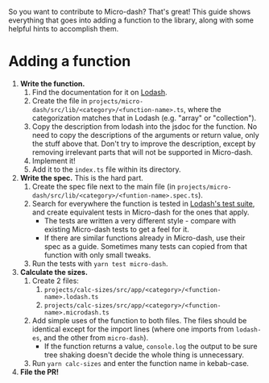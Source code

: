 So you want to contribute to Micro-dash? That's great! This guide shows everything that goes into adding a function to the library, along with some helpful hints to accomplish them.

# Adding a function

1. **Write the function.**
   1. Find the documentation for it on [Lodash](https://lodash.com/docs).
   1. Create the file in `projects/micro-dash/src/lib/<category>/<function-name>.ts`, where the categorization matches that in Lodash (e.g. "array" or "collection").
   1. Copy the description from lodash into the jsdoc for the function. No need to copy the descriptions of the arguments or return value, only the stuff above that. Don't try to improve the description, except by removing irrelevant parts that will not be supported in Micro-dash.
   1. Implement it!
   1. Add it to the `index.ts` file within its directory.
1. **Write the spec.** This is the hard part.
   1. Create the spec file next to the main file (in `projects/micro-dash/src/lib/<category>/<funtion-name>.spec.ts`).
   1. Search for everywhere the function is tested in [Lodash's test suite](https://raw.githubusercontent.com/lodash/lodash/4.17.10/test/test.js), and create equivalent tests in Micro-dash for the ones that apply.
      - The tests are written a very different style - compare with existing Micro-dash tests to get a feel for it.
      - If there are similar functions already in Micro-dash, use their spec as a guide. Sometimes many tests can copied from that function with only small tweaks.
   1. Run the tests with `yarn test micro-dash`.
1. **Calculate the sizes.**
   1. Create 2 files:
      1. `projects/calc-sizes/src/app/<category>/<function-name>.lodash.ts`
      1. `projects/calc-sizes/src/app/<category>/<function-name>.microdash.ts`
   1. Add simple uses of the function to both files. The files should be identical except for the import lines (where one imports from `lodash-es`, and the other from `micro-dash`).
      - If the function returns a value, `console.log` the output to be sure tree shaking doesn't decide the whole thing is unnecessary.
   1. Run `yarn calc-sizes` and enter the function name in kebab-case.
1. **File the PR!**
